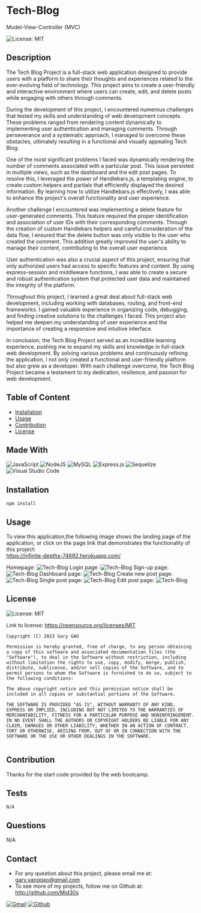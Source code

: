 # Tech-Blog
Model-View-Controller (MVC)

![License: MIT](https://img.shields.io/badge/License-MIT-yellow.svg)

## Description

The Tech Blog Project is a full-stack web application designed to provide users with a platform to share their thoughts and experiences related to the ever-evolving field of technology. This project aims to create a user-friendly and interactive environment where users can create, edit, and delete posts while engaging with others through comments.

During the development of this project, I encountered numerous challenges that tested my skills and understanding of web development concepts. These problems ranged from rendering content dynamically to implementing user authentication and managing comments. Through perseverance and a systematic approach, I managed to overcome these obstacles, ultimately resulting in a functional and visually appealing Tech Blog.

One of the most significant problems I faced was dynamically rendering the number of comments associated with a particular post. This issue persisted in multiple views, such as the dashboard and the edit post pages. To resolve this, I leveraged the power of Handlebars.js, a templating engine, to create custom helpers and partials that efficiently displayed the desired information. By learning how to utilize Handlebars.js effectively, I was able to enhance the project's overall functionality and user experience.

Another challenge I encountered was implementing a delete feature for user-generated comments. This feature required the proper identification and association of user IDs with their corresponding comments. Through the creation of custom Handlebars helpers and careful consideration of the data flow, I ensured that the delete button was only visible to the user who created the comment. This addition greatly improved the user's ability to manage their content, contributing to the overall user experience.

User authentication was also a crucial aspect of this project, ensuring that only authorized users had access to specific features and content. By using express-session and middleware functions, I was able to create a secure and robust authentication system that protected user data and maintained the integrity of the platform.

Throughout this project, I learned a great deal about full-stack web development, including working with databases, routing, and front-end frameworks. I gained valuable experience in organizing code, debugging, and finding creative solutions to the challenges I faced. This project also helped me deepen my understanding of user experience and the importance of creating a responsive and intuitive interface.

In conclusion, the Tech Blog Project served as an incredible learning experience, pushing me to expand my skills and knowledge in full-stack web development. By solving various problems and continuously refining the application, I not only created a functional and user-friendly platform but also grew as a developer. With each challenge overcome, the Tech Blog Project became a testament to my dedication, resilience, and passion for web development.

## Table of Content

* [Installation](#installation)
* [Usage](#usage)
* [Contribution](#contribution)
* [License](#license)
  
## Made With

![JavaScript](https://img.shields.io/badge/javascript-%23323330.svg?style=for-the-badge&logo=javascript&logoColor=%23F7DF1E)
![NodeJS](https://img.shields.io/badge/node.js-6DA55F?style=for-the-badge&logo=node.js&logoColor=white)
![MySQL](https://img.shields.io/badge/mysql-%2300f.svg?style=for-the-badge&logo=mysql&logoColor=white)
![Express.js](https://img.shields.io/badge/express.js-%23404d59.svg?style=for-the-badge&logo=express&logoColor=%2361DAFB)
![Sequelize](https://img.shields.io/badge/Sequelize-52B0E7?style=for-the-badge&logo=Sequelize&logoColor=white)
![Visual Studio Code](https://img.shields.io/badge/Visual%20Studio%20Code-0078d7.svg?style=for-the-badge&logo=visual-studio-code&logoColor=white)
  
## Installation  

```
npm install
```

## Usage

To view this application,the following image shows the landing page of the application, or click on the page link that demonstrates the functionality of this project:\
<https://infinite-depths-74692.herokuapp.com/>

Homepage:
![Tech-Blog](public/images/homepage.png)
Login page:
![Tech-Blog](public/images/login.png)
Sign-up page:
![Tech-Blog](public/images/signup.png)
Dashboard page:
![Tech-Blog](public/images/login-dashboard.png)
Create new post page:
![Tech-Blog](public/images/new-post.png)
Single post page:
![Tech-Blog](public/images/single-post.png)
Edit post page:
![Tech-Blog](public/images/edit-post.png)


## License

![License: MIT](https://img.shields.io/badge/License-MIT-yellow.svg)

Link to license: <https://opensource.org/licenses/MIT>

```
Copyright (C) 2023 Gary GAO

Permission is hereby granted, free of charge, to any person obtaining a copy of this software and associated documentation files (the "Software"), to deal in the Software without restriction, including without limitation the rights to use, copy, modify, merge, publish, distribute, sublicense, and/or sell copies of the Software, and to permit persons to whom the Software is furnished to do so, subject to the following conditions:

The above copyright notice and this permission notice shall be included in all copies or substantial portions of the Software.

THE SOFTWARE IS PROVIDED "AS IS", WITHOUT WARRANTY OF ANY KIND, EXPRESS OR IMPLIED, INCLUDING BUT NOT LIMITED TO THE WARRANTIES OF MERCHANTABILITY, FITNESS FOR A PARTICULAR PURPOSE AND NONINFRINGEMENT. IN NO EVENT SHALL THE AUTHORS OR COPYRIGHT HOLDERS BE LIABLE FOR ANY CLAIM, DAMAGES OR OTHER LIABILITY, WHETHER IN AN ACTION OF CONTRACT, TORT OR OTHERWISE, ARISING FROM, OUT OF OR IN CONNECTION WITH THE SOFTWARE OR THE USE OR OTHER DEALINGS IN THE SOFTWARE.
  
```
  
## Contribution

Thanks for the start code provided by the web bootcamp.

## Tests

```
N/A
```

## Questions

N/A

## Contact

* For any question about this project, please email me at: gary.yanggao@gmail.com
* To see more of my projects, follow me on Github at: <http://github.com/Mid30s>
  
[![Gmail](https://img.shields.io/badge/Gmail-D14836?style=for-the-badge&logo=gmail&logoColor=white)](mailto:gary.yanggao@gmail.com)
[![Github](https://img.shields.io/badge/GitHub-100000?style=for-the-badge&logo=github&logoColor=white)](https://github.com/Mid30s)
